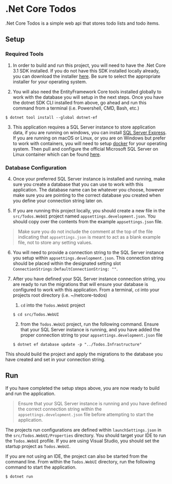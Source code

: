 # .Net Core Todos

.Net Core Todos is a simple web api that stores todo lists and todo items.

## Setup

### Required Tools

1. In order to build and run this project, you will need to have the .Net Core 3.1 SDK installed.
If you do not have this SDK installed locally already, you can download the installer [here](https://dotnet.microsoft.com/download/dotnet/3.1).
Be sure to select the appropriate installer for your operating system.

2. You will also need the EntityFramework Core tools installed globally to work with the database you will
   setup in the next steps. Once you have the dotnet SDK CLI installed from above, go ahead and 
   run this command from a terminal (i.e. Powershell, CMD, Bash, etc.)
   
```shell
$ dotnet tool install --global dotnet-ef
```

3. This application requires a SQL Server instance to store application data, if you are running
on windows, you can install [SQL Server Express](https://www.microsoft.com/en-us/sql-server/sql-server-downloads). If you are running on macOS or Linux, or you are on Windows but prefer 
to work with containers, you will need to setup [docker](https://docs.docker.com/get-docker/) for your operating system. Then pull and configure the official Microsoft 
SQL Server on Linux container which can be found [here](https://hub.docker.com/_/microsoft-mssql-server).

### Database Configuration

4. Once your preferred SQL Server instance is installed and running, make sure you create a database that you can use to work with this application. 
The database name can be whatever you choose, however make sure you are pointing to the
correct database you created when you define your connection string later on.

5. If you are running this project locally, you should create a new file in the `src/Todos.WebUI` project named `appsettings.development.json`. 
You should copy over the contents from the example `appsettings.json` file. 

> Make sure you do not include the comment at the top of the file indicating that `appsettings.json` 
is meant to act as a blank example file, not to store any setting values.

6. You will need to provide a connection string to the SQL Server instance you setup within `appsettings.development.json`.
This connection string should be placed within the designated setting slot `ConnectionStrings:DefaultConnectionString: ""`.

7. After you have defined your SQL Server instance connection string, you are ready to run the migrations
that will ensure your database is configured to work with this application. From a terminal, `cd` into your projects root directory (i.e. ~/netcore-todos)

    1. `cd` into the `Todos.WebUI` project
    
    ```shell
    $ cd src/Todos.WebUI 
    ```

    2. from the `Todos.WebUI` project, run the following command. Ensure that your SQL Server instance is running, and you have added the proper
    connection string to your `appsettings.development.json` file

    ```shell
    $ dotnet ef database update -p "../Todos.Infrastructure"
    ```
    
This should build the project and apply the migrations to the database you have created and set in your
connection string.

## Run

If you have completed the setup steps above, you are now ready to build and run the application.

> Ensure that your SQL Server instance is running and you have defined the correct connection string within the 
> `appsettings.development.json` file before attempting to start the application.

The projects run configurations are defined within `launchSettings.json` in the `src/Todos.WebUI/Properties` directory. 
You should target your IDE to run the `Todos.WebUI` profile. If you are using Visual Studio, you should set the startup
project as `Todos.WebUI`.

If you are not using an IDE, the project can also be started from the command line.
From within the `Todos.WebUI` directory, run the following command to start the application.

```shell
$ dotnet run
```
